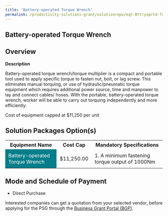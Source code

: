 ```yaml
---
title: 'Battery-operated Torque Wrench'
permalink: /productivity-solutions-grant/solutionrepo/eqt-Bttryoprtd-Torqu-Wrnch-Mrn-Offshor
---
```


## Battery-operated Torque Wrench

## Overview

**Description**

Battery-operated torque wrench/torque multiplier is a compact and portable tool used to apply specific torque to fasten nut, bolt, or lag screw. This eliminates manual torquing, or use of hydraulic/pneumatic torque equipment which requires additional power source, time and manpower to lay and connect cables/ hoses. With the portable, battery-operated torque wrench, worker will be able to carry out torquing independently and more efficiently.

Cost of equipment capped at $11,250 per unit

## Solution Packages Option(s)

<table>
<tr>
<th><b>Equipment Name</b></th>
<th><b>Cost Cap</b></th>
<th><b>Mandatory Specifications</b></th>
</tr>
<tr>
<td style='padding: 10px; background-color: #037E8A; color: #FFFFFF;'>Battery-operated Torque Wrench</td>
<td style='padding: 10px;'>$11,250.00</td>
<td style='padding: 10px;'>1. A minimum fastening torque output of 1000Nm</td>
</tr>
</table>

## Mode and Schedule of Payment

 - Direct Purchase

Interested companies can get a quotation from your selected vendor, before applying for the PSG through the <a href='https://www.businessgrants.gov.sg/' target='_blank' rel='noopener'>Business Grant Portal (BGP)</a>.

<script src="/jquery/resize-tables.js"></script>
